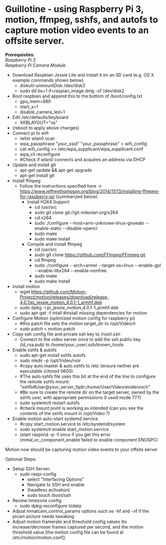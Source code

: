 # Guillotine - using Raspberry Pi 3, motion, ffmpeg, sshfs, and autofs to capture motion video events to an offsite server.
__Prerequisites:__  
_Raspberry Pi 3_  
_Raspberry Pi Camera Module_  

- Download Raspbian Jessie Lite and install it on an SD card (e.g. OS X example commands shown below)
  - diskutil unmountDisk /dev/disk2
  - sudo dd bs=1 if=raspian_image.dmg -of /dev/disk2
- Boot raspbian and append this to the bottom of /boot/config.txt
  - gpu_mem=880
  - start_x=1
  - disable_camera_led=1
- Edit /etc/defaults/keyboard
  - XKBLAYOUT="us"
- (reboot to apply above changes)
- Connect pi to wifi
  - iwlist wlan0 scan
  - wpa_passphrase "your_ssid" "your_passphrase" > wifi_config
  - cat wifi_config >> /etc/wpa_supplicant/wpa_supplicant.conf
  - wpa_cli reconfigure
  - #Check if wlan0 connects and acquires an address via DHCP
- Update and install git
  - apt-get update && apt-get upgrade
  - apt-get install git
- Install ffmpeg
  - Follow the instructions specified here -> https://www.jeffreythompson.org/blog/2014/11/13/installing-ffmpeg-for-raspberry-pi/ (summarized below)
    - Install H264 Support
      - cd /usr/src
      - sudo git clone git://git.videolan.org/x264
      - cd x264
      - sudo ./configure --host=arm-unknown-linux-gnueabi --enable-static --disable-opencl
      - sudo make
      - sudo make install
    - Compile and install ffmpeg
      - cd /usr/src
      - sudo git clone https://github.com/FFmpeg/FFmpeg.git
      - cd ffmpeg
      - sudo ./configure --arch=armel --target-os=linux --enable-gpl --enable-libx264 --enable-nonfree
      - sudo make
      - sudo make install
- Install motion			
  - wget https://github.com/Motion-Project/motion/releases/download/release-4.0.1/pi_jessie_motion_4.0.1-1_armhf.deb
  - sudo dpkg -i pi_jessie_motion_4.0.1-1_armhf.deb
  - sudo apt-get -f intall #install missing dependencies for motion
- Configure Motion (optimized motion config for raspberry pi)
  - #this patch file sets the motion target_dir to /opt/Video/ir
  - sudo patch < motion.patch
- Copy ssh config file and private ssh key to /root/.ssh
  - Connect to the video server once to add the ssh public key (id_rsa.pub) to /home/your_user/.ssh/known_hosts
- Enable sshfs & autofs
  - sudo apt-get install sshfs autofs
  - sudo mkdir -p /opt/Video/noir
  - #copy auto.master & auto.sshfs to /etc (ensure neither are executable (chmod 0600).
  - #The auto.sshfs file uses this bit at the end of the line to configure the remote sshfs mount: "sshfs\#User@your_server_fqdn\:/home/User/Video/evidence/ir"
  - #Be sure to create the remote dir on the target server, owned by the sshfs user, with appropriate permissions (I used mode 777)
  - sudo systemctl restart autofs 
  - #check mount point is working as intended (can you see the contents of the sshfs mount in /opt/Video ?)
- Enable motion auto-start systemd service
  - #copy start_motion.service to /etc/systemd/system
  - sudo systemctl enable start_motion.service
  - (start raspivid -p -f once if you get this error (mmal_vc_component_enable failed to enable component ENOSPC)
	
Motion now should be capturing motion video events to your offsite server 


Optional Steps:
- Setup SSH Server:
  - sudo raspi-config
    - select "Interfacing Options"
    - Navigate to SSH and enable
    - (headless activation)
    - sudo touch /boot/ssh
- Review timezone config
    - sudo dpkg-reconfigure tzdata
- Adjust mmalcam_control_params options such as -hf and -vf if the picam picture needs tweaking
- Adjust motion framerate and threshold config values (to increase/decrease frames captured per second, and the motion threshold value [the motion config file can be found at /etc/motion/motion.conf])	
